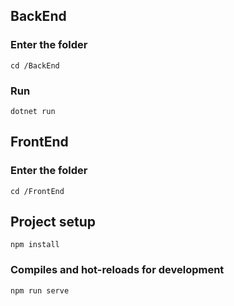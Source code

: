 ## BackEnd

### Enter the folder
```
cd /BackEnd
```

### Run
```
dotnet run
```

## FrontEnd

### Enter the folder
```
cd /FrontEnd
```

## Project setup
```
npm install
```

### Compiles and hot-reloads for development
```
npm run serve
```